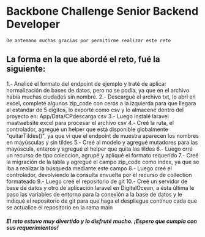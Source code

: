 # Backbone Challenge Senior Backend Developer
    De antemano muchas gracias por permitirme realizar este reto

## La forma en la que abordé el reto, fué la siguiente:
1.- Analicé el formato del endpoint de ejemplo y traté de aplicar normalización de bases de datos, pero no se podía, ya que en el archivo había muchas ciudades sin nombre.
2.- Descargué el archivo txt, lo abrí en excel, completé algunos zip_code con ceros a la izquierda para que llegara al estandar de 5 dígitos, lo exporté como csv y lo almacené dentro del proyecto en: App/Data/CPdescarga.csv
3.- Luego instalé laravel maatwebsite excel para procesar el archivo csv
4.- Creé la ruta, el controlador, agregué un helper que está disponible globalmente "quitarTildes()", ya que vi que el endpoint de muestra aparecen los nombres en mayúsculas y sin tildes
5.- Creé al modelo y agregué mutadores para las mayúscula, enteros y agregué el helper que quita las tildes
6.- Luego crré un recurso de tipo coleccion, agrupé y apliqué el formato requerido
7.- Creé la migración de la tabla y agregué el campo zip_code como index, ya que se iba a realizar la búsqueda mediante este campo
8.- Luego creé el controlador, devolviendo la consulta envuelta por el recurso de collection formateado
9.- Luego creé el repositorio de git
10.- Creé un servidor de base de datos y otro de aplicación laravel en DigitalOcean, a ésta última le paso las variables de entorno para la conexión a la base de datos y le indiqué el repositorio de git para que haga el despliegue contínuo cada que se actualice el repositorio en la rama main

##### El reto estuvo muy divertido y lo disfruté mucho. ¡Espero que cumpla con sus requerimientos!